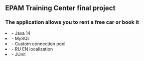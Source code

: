 <h2>EPAM Training Center final project</h2>
<h3>The application allows you to rent a free car or book it
</h3>
<li>- Java 14</li>
<li>- MySQL</li>
<li>- Custom connection pool</li>
<li>- RU EN localization</li>
<li>- JUnit</li>
